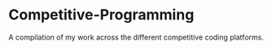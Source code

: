 # Competitive-Programming
A compilation of my work across the different competitive coding platforms.
